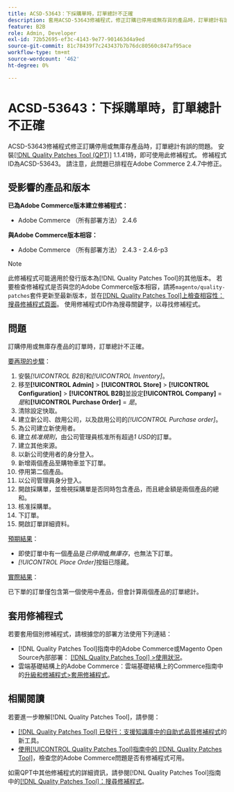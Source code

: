 ```yaml
---
title: ACSD-53643：下採購單時，訂單總計不正確
description: 套用ACSD-53643修補程式，修正訂購已停用或無存貨的產品時，訂單總計有誤的Adobe Commerce問題。
feature: B2B
role: Admin, Developer
exl-id: 72b52695-ef3c-4143-9e77-901463d4a9ed
source-git-commit: 81c78439f7c243437b7b76dc80560c847af95ace
workflow-type: tm+mt
source-wordcount: '462'
ht-degree: 0%

---
```


# ACSD-53643：下採購單時，訂單總計不正確

ACSD-53643修補程式修正訂購停用或無庫存產品時，訂單總計有誤的問題。 安裝[[!DNL Quality Patches Tool (QPT)]](https://experienceleague.adobe.com/zh-hant/docs/commerce-knowledge-base/kb/announcements/commerce-announcements/magento-quality-patches-released-new-tool-to-self-serve-quality-patches) 1.1.41時，即可使用此修補程式。 修補程式ID為ACSD-53643。 請注意，此問題已排程在Adobe Commerce 2.4.7中修正。

## 受影響的產品和版本

**已為Adobe Commerce版本建立修補程式：**

* Adobe Commerce （所有部署方法） 2.4.6

**與Adobe Commerce版本相容：**

* Adobe Commerce （所有部署方法） 2.4.3 - 2.4.6-p3

>[!NOTE]
>
>此修補程式可能適用於發行版本為[!DNL Quality Patches Tool]的其他版本。 若要檢查修補程式是否與您的Adobe Commerce版本相容，請將`magento/quality-patches`套件更新至最新版本，並在[[!DNL Quality Patches Tool]上檢查相容性：搜尋修補程式頁面](https://experienceleague.adobe.com/tools/commerce-quality-patches/index.html?lang=zh-Hant)。 使用修補程式ID作為搜尋關鍵字，以尋找修補程式。

## 問題

訂購停用或無庫存產品的訂單時，訂單總計不正確。

<u>要再現的步驟</u>：

1. 安裝&#x200B;*[!UICONTROL B2B]*&#x200B;和&#x200B;*[!UICONTROL Inventory]*。
1. 移至&#x200B;**[!UICONTROL Admin]** > **[!UICONTROL Store]** > **[!UICONTROL Configuration]** > **[!UICONTROL B2B]**&#x200B;並設定&#x200B;**[!UICONTROL Company]** = *是*&#x200B;和&#x200B;**[!UICONTROL Purchase Order]** = *是*。
1. 清除設定快取。
1. 建立新公司、啟用公司，以及啟用公司的&#x200B;*[!UICONTROL Purchase order]*。
1. 為公司建立新使用者。
1. 建立&#x200B;*核准規則*，由公司管理員核准所有超過&#x200B;*1 USD*&#x200B;的訂單。
1. 建立其他來源。
1. 以新公司使用者的身分登入。
1. 新增兩個產品至購物車並下訂單。
1. 停用第二個產品。
1. 以公司管理員身分登入。
1. 開啟採購單，並檢視採購單是否同時包含產品，而且總金額是兩個產品的總和。
1. 核准採購單。
1. 下訂單。
1. 開啟訂單詳細資料。

<u>預期結果</u>：

* 即使訂單中有一個產品是&#x200B;*已停用*&#x200B;或&#x200B;*無庫存*，也無法下訂單。
* *[!UICONTROL Place Order]*&#x200B;按鈕已隱藏。

<u>實際結果</u>：

已下單的訂單僅包含第一個使用中產品，但會計算兩個產品的訂單總計。

## 套用修補程式

若要套用個別修補程式，請根據您的部署方法使用下列連結：

* [!DNL Quality Patches Tool]指南中的Adobe Commerce或Magento Open Source內部部署： [[!DNL Quality Patches Tool] >使用狀況](/help/tools/quality-patches-tool/usage.md)。
* 雲端基礎結構上的Adobe Commerce：雲端基礎結構上的Commerce指南中的[升級和修補程式>套用修補程式](https://experienceleague.adobe.com/docs/commerce-cloud-service/user-guide/develop/upgrade/apply-patches.html?lang=zh-Hant)。

## 相關閱讀

若要進一步瞭解[!DNL Quality Patches Tool]，請參閱：

* [[!DNL Quality Patches Tool] 已發行：支援知識庫中的自助式品質修補程式](https://experienceleague.adobe.com/zh-hant/docs/commerce-knowledge-base/kb/announcements/commerce-announcements/magento-quality-patches-released-new-tool-to-self-serve-quality-patches)的新工具。
* [使用[!UICONTROL Quality Patches Tool]指南中的 [!DNL Quality Patches Tool]](/help/tools/quality-patches-tool/patches-available-in-qpt/check-patch-for-magento-issue-with-magento-quality-patches.md)，檢查您的Adobe Commerce問題是否有修補程式可用。


如需QPT中其他修補程式的詳細資訊，請參閱[!DNL Quality Patches Tool]指南中的[[!DNL Quality Patches Tool]：搜尋修補程式](https://experienceleague.adobe.com/tools/commerce-quality-patches/index.html?lang=zh-Hant)。
